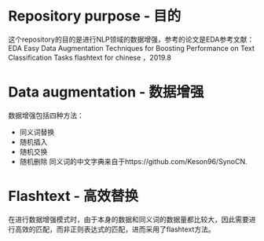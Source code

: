# Repository purpose - 目的
这个repository的目的是进行NLP领域的数据增强，参考的论文是EDA参考文献：EDA Easy Data Augmentation Techniques for Boosting Performance on Text Classification Tasks flashtext for chinese ，2019.8
# Data augmentation - 数据增强
数据增强包括四种方法：
- 同义词替换
- 随机插入
- 随机交换
- 随机删除
同义词的中文字典来自于https://github.com/Keson96/SynoCN.
# Flashtext - 高效替换
在进行数据增强模式时，由于本身的数据和同义词的数据量都比较大，因此需要进行高效的匹配，而非正则表达式的匹配，进而采用了flashtext方法。





